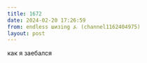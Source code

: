 ```yaml
---
title: 1672
date: 2024-02-20 17:26:59
from: endless шизing ⍼ (channel1162404975)
layout: post
---
```


как я заебался
